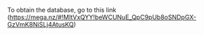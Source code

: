 To obtain the database, go to this link
(https://mega.nz/#!MItVxQYY!beWCUNuE_QpC9pUb8oSNDpGX-GzVmK8NiSLj4AtusKQ)
